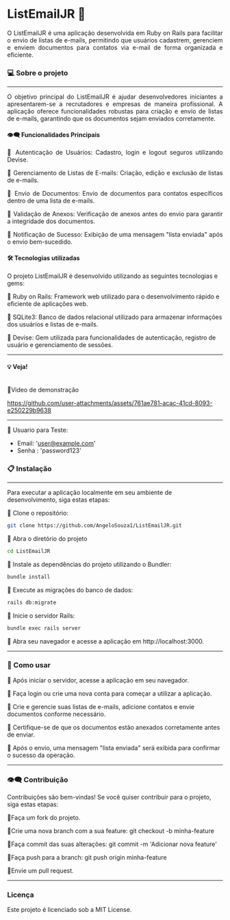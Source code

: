 # ListEmailJR 📧

<div align="justify">
O ListEmailJR é uma aplicação desenvolvida em Ruby on Rails para facilitar o envio de listas de e-mails, permitindo que usuários cadastrem, gerenciem e enviem documentos para contatos via e-mail de forma organizada e eficiente.
</div>

### 💻 Sobre o projeto
---

<div align="justify">
O objetivo principal do ListEmailJR é ajudar desenvolvedores iniciantes a apresentarem-se a recrutadores e empresas de maneira profissional. A aplicação oferece funcionalidades robustas para criação e envio de listas de e-mails, garantindo que os documentos sejam enviados corretamente.

#### 👁️‍🗨️ Funcionalidades Principais

🔹 Autenticação de Usuários: Cadastro, login e logout seguros utilizando Devise.

🔹 Gerenciamento de Listas de E-mails: Criação, edição e exclusão de listas de e-mails.

🔹 Envio de Documentos: Envio de documentos para contatos específicos dentro de uma lista de e-mails.

🔹 Validação de Anexos: Verificação de anexos antes do envio para garantir a integridade dos documentos.

🔹 Notificação de Sucesso: Exibição de uma mensagem "lista enviada" após o envio bem-sucedido.

</div>

#### 🛠 Tecnologias utilizadas

O projeto ListEmailJR é desenvolvido utilizando as seguintes tecnologias e gems:

🔹 Ruby on Rails: Framework web utilizado para o desenvolvimento rápido e eficiente de aplicações web.

🔹  SQLite3: Banco de dados relacional utilizado para armazenar informações dos usuários e listas de e-mails.

🔹 Devise: Gem utilizada para funcionalidades de autenticação, registro de usuário e gerenciamento de sessões.

---

#### 💡 Veja!




<br>
🔹Video de demonstração




https://github.com/user-attachments/assets/761ae781-acac-41cd-8093-e250229b9638





---
🔹 Usuario para Teste:
 
 - Email: 'user@example.com'
 - Senha   : 'password123'

### 📋 Instalação
---

Para executar a aplicação localmente em seu ambiente de desenvolvimento, siga estas etapas:

🔹 Clone o repositório:
  ```bash
git clone https://github.com/AngeloSouza1/ListEmailJR.git

```
🔹 Abra o diretório do projeto

```bash
cd ListEmailJR
```
🔹 Instale as dependências do projeto utilizando o Bundler:

  ```bash
bundle install
```
 🔹 Execute as migrações do banco de dados:

  ```bash
rails db:migrate
```

 🔹 Inicie o servidor Rails:

  ```bash
bundle exec rails server
```

 🔹 Abra seu navegador e acesse a aplicação em http://localhost:3000.

---

### 🚀 Como usar

🔹 Após iniciar o servidor, acesse a aplicação em seu navegador.

🔹 Faça login ou crie uma nova conta para começar a utilizar a aplicação.

🔹 Crie e gerencie suas listas de e-mails, adicione contatos e envie documentos conforme necessário.

🔹 Certifique-se de que os documentos estão anexados corretamente antes de enviar.

🔹 Após o envio, uma mensagem "lista enviada" será exibida para confirmar o sucesso da operação.

---
###  👁️‍🗨️ Contribuição

Contribuições são bem-vindas! Se você quiser contribuir para o projeto, siga estas etapas:

🔹Faça um fork do projeto.

🔹Crie uma nova branch com a sua feature: git checkout -b minha-feature

🔹Faça commit das suas alterações: git commit -m 'Adicionar nova feature'

🔹Faça push para a branch: git push origin minha-feature

🔹Envie um pull request.

---
### Licença
Este projeto é licenciado sob a MIT License.












